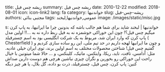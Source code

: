 title: ریشه چس فیل
summary: ریشه چس فیل
date: 2010-12-22
modified: 2018-08-01
icon:  icon-link2
lang: fa
category: خواندنیها
slug: ریشه-چس-فیل
authors: مجتبی بنائی
tags: عمومی,خواندنیها,لبخند
image: /images/static/misc.jpg

s: خواندنیها | لبخند    شاید برای شما هم جالب باشه که بدونین چرا ما ایرانیها، به پاپ کرن میگیم چس فیل؟!    چون این خوراکی خوشمزه نه به فیل ربط داره نه به …!!    اولین مدل پاپ کرن که وارد ایران شد، مربوط به یک شرکت انگلیسی بود به اسم    چسترفیلد ( Chesterfield )    و چون ما ایرانیها لهجه داریم در حد تیم ملی، این رو ساده سازی کردیم و گفتیم چس فیل!    شناختن محصولات مختلف به اسم اولین برند، توی ایران خیلی عادیه. مثل:    آدامس، تافت، تاید، ریکا، وایتکس، ماتیک، کلینکس، و …    حالا شما میتونین با خیال راحت این خوراکی رو بخورین و نگران چیزی نباشین    هرچی هم دوست دارین صداش کنین:    پاپ کرن، چس فیل، چسترفیلد، ذرت بو داده، گل بلال، یا هر چیز دیگه